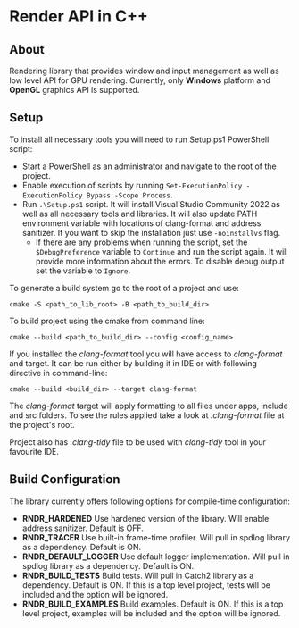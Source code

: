 # Render API in C++ #

## About ##

Rendering library that provides window and input management as well as low level API for GPU rendering. Currently, only __Windows__ platform and __OpenGL__ graphics API is supported.

## Setup ##

To install all necessary tools you will need to run Setup.ps1 PowerShell script:

* Start a PowerShell as an administrator and navigate to the root of the project.
* Enable execution of scripts by running `Set-ExecutionPolicy -ExecutionPolicy Bypass -Scope Process`.
* Run `.\Setup.ps1` script. It will install Visual Studio Community 2022 as well as all necessary tools and libraries. It will also update PATH environment variable with locations of clang-format and address sanitizer. If you want to skip the installation just use `-noinstallvs` flag.
  * If there are any problems when running the script, set the `$DebugPreference` variable to `Continue` and run the script again. It will provide more information about the errors. To disable debug output set the variable to `Ignore`.

To generate a build system go to the root of a project and use:

	cmake -S <path_to_lib_root> -B <path_to_build_dir>

To build project using the cmake from command line:

	cmake --build <path_to_build_dir> --config <config_name>

If you installed the _clang-format_ tool you will have access to _clang-format_ and target. It can be run either by
building it in IDE or with following directive in command-line:

	cmake --build <build_dir> --target clang-format

The _clang-format_ target will apply formatting to all files under apps, include and src folders. To see the rules
applied take a look at _.clang-format_ file at the project's root.

Project also has _.clang-tidy_ file to be used with _clang-tidy_ tool in your favourite IDE.

## Build Configuration ##

The library currently offers following options for compile-time configuration:

* __RNDR_HARDENED__ Use hardened version of the library. Will enable address sanitizer. Default is OFF.
* __RNDR_TRACER__ Use built-in frame-time profiler. Will pull in spdlog library as a dependency. Default is ON.
* __RNDR_DEFAULT_LOGGER__ Use default logger implementation. Will pull in spdlog library as a dependency. Default is ON.
* __RNDR_BUILD_TESTS__ Build tests. Will pull in Catch2 library as a dependency. Default is ON. If this is a top level project, tests will be included and the option will be ignored.
* __RNDR_BUILD_EXAMPLES__ Build examples. Default is ON. If this is a top level project, examples will be included and the option will be ignored.
